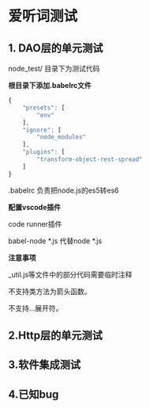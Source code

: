 # 爱听词测试



## 1. DAO层的单元测试

node_test/ 目录下为测试代码

**根目录下添加.babelrc文件**

```js
{
    "presets": [
        "env"
    ],
    "ignore": [
        "node_modules"
    ],
    "plugins": [
        "transform-object-rest-spread"
    ]
}
```

.babelrc 负责把node.js的es5转es6



**配置vscode插件**

code runner插件

babel-node *.js  代替node *.js



**注意事项**

_util.js等文件中的部分代码需要临时注释

不支持类方法为箭头函数。

不支持...展开符。









## 2.Http层的单元测试





## 3.软件集成测试





## 4.已知bug